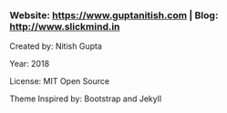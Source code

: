 ### Website: https://www.guptanitish.com | Blog: http://www.slickmind.in

Created by: Nitish Gupta

Year: 2018

License: MIT Open Source

Theme Inspired by: Bootstrap and Jekyll
